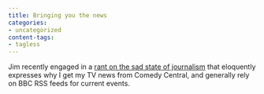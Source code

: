 ```yaml
---
title: Bringing you the news
categories:
- uncategorized
content-tags:
- tagless
---
```


Jim recently engaged in a [rant on the sad state of journalism][1] that eloquently expresses why I get my TV news from Comedy Central, and generally rely on BBC RSS feeds for current events.

   [1]: http://jimski.nopaper.net/space/start/2004-11-09/1#approaching_journalism
